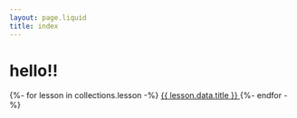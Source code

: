```yaml
---
layout: page.liquid
title: index
---
```


# hello!!

{%- for lesson in collections.lesson -%}
  <a href="/{{ lesson.data.title | slugify }}/">
    {{ lesson.data.title }}
  <a>
{%- endfor -%}
